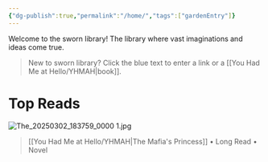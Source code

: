 ```yaml
---
{"dg-publish":true,"permalink":"/home/","tags":["gardenEntry"]}
---
```


Welcome to the sworn library!
The library where vast imaginations and ideas come true.

> New to sworn library?
Click the blue text to enter a link or a [[You Had Me at Hello/YHMAH\|book]].

# Top Reads
![The_20250302_183759_0000 1.jpg](/img/user/Untitled/The_20250302_183759_0000%201.jpg)
> [[You Had Me at Hello/YHMAH\|The Mafia's Princess]] • Long Read • Novel